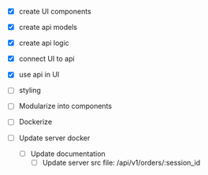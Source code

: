 - [x] create UI components

- [x] create api models
- [x] create api logic

- [x] connect UI to api
- [x] use api in UI

- [ ] styling

- [ ] Modularize into components

- [ ] Dockerize
- [ ] Update server docker
  - [ ] Update documentation
    - [ ] Update server src file: /api/v1/orders/:session_id